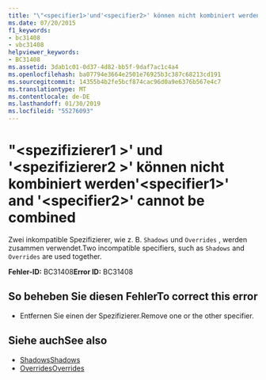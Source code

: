 ```yaml
---
title: "\"<specifier1>'und'<specifier2>' können nicht kombiniert werden"
ms.date: 07/20/2015
f1_keywords:
- bc31408
- vbc31408
helpviewer_keywords:
- BC31408
ms.assetid: 3dab1c01-0d37-4d82-bb5f-9daf7ac1c4a4
ms.openlocfilehash: ba07794e3664e2501e76925b3c387c68213cd191
ms.sourcegitcommit: 14355b4b2fe5bcf874cac96d0a9e6376b567e4c7
ms.translationtype: MT
ms.contentlocale: de-DE
ms.lasthandoff: 01/30/2019
ms.locfileid: "55276093"
---
```

# <a name="specifier1-and-specifier2-cannot-be-combined"></a><span data-ttu-id="6a52b-102">"\<spezifizierer1 >' und '\<spezifizierer2 >' können nicht kombiniert werden</span><span class="sxs-lookup"><span data-stu-id="6a52b-102">'\<specifier1>' and '\<specifier2>' cannot be combined</span></span>
<span data-ttu-id="6a52b-103">Zwei inkompatible Spezifizierer, wie z. B. `Shadows` und `Overrides` , werden zusammen verwendet.</span><span class="sxs-lookup"><span data-stu-id="6a52b-103">Two incompatible specifiers, such as `Shadows` and `Overrides` are used together.</span></span>  
  
 <span data-ttu-id="6a52b-104">**Fehler-ID:** BC31408</span><span class="sxs-lookup"><span data-stu-id="6a52b-104">**Error ID:** BC31408</span></span>  
  
## <a name="to-correct-this-error"></a><span data-ttu-id="6a52b-105">So beheben Sie diesen Fehler</span><span class="sxs-lookup"><span data-stu-id="6a52b-105">To correct this error</span></span>  
  
-   <span data-ttu-id="6a52b-106">Entfernen Sie einen der Spezifizierer.</span><span class="sxs-lookup"><span data-stu-id="6a52b-106">Remove one or the other specifier.</span></span>  
  
## <a name="see-also"></a><span data-ttu-id="6a52b-107">Siehe auch</span><span class="sxs-lookup"><span data-stu-id="6a52b-107">See also</span></span>
- [<span data-ttu-id="6a52b-108">Shadows</span><span class="sxs-lookup"><span data-stu-id="6a52b-108">Shadows</span></span>](../../visual-basic/language-reference/modifiers/shadows.md)
- [<span data-ttu-id="6a52b-109">Overrides</span><span class="sxs-lookup"><span data-stu-id="6a52b-109">Overrides</span></span>](../../visual-basic/language-reference/modifiers/overrides.md)
